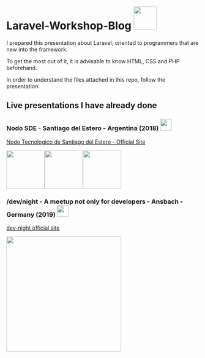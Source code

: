 # Laravel-Workshop-Blog <img src="https://github.com/juancarmo/laravel-workshop-blog/blob/master/repo_extra/laravel.png" width=60>

I prepared this presentation about Laravel, oriented to programmers that are new into the framework.

To get the most out of it, it is advisable to know HTML, CSS and PHP beforehand.

In order to understand the files attached in this repo, follow the presentation.

## Live presentations I have already done
### Nodo SDE - Santiago del Estero - Argentina (2018) <img src="https://github.com/juancarmo/laravel-workshop-blog/blob/master/repo_extra/flag_argentina.png" width=30>
[Nodo Tecnologico de Santiago del Estero -  Official Site](http://nodosde.gob.ar/)

<img src="https://github.com/juancarmo/laravel-workshop-blog/blob/master/repo_extra/nodosde.png" width=100><img src="https://github.com/juancarmo/laravel-workshop-blog/blob/master/repo_extra/nodo1.jpg" width=100><img src="https://github.com/juancarmo/laravel-workshop-blog/blob/master/repo_extra/nodo2.jpg" width=100>

### /dev/night - A meetup not only for developers - Ansbach - Germany (2019) <img src="https://github.com/juancarmo/laravel-workshop-blog/blob/master/repo_extra/flag_germany.png" width=30>
[dev-night official site](https://dev-night.io/)

<img src="https://github.com/juancarmo/laravel-workshop-blog/blob/master/repo_extra/dev_night-logo.png" width=300>
